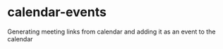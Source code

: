 # calendar-events
Generating meeting links from calendar and adding it as an event to the calendar 
